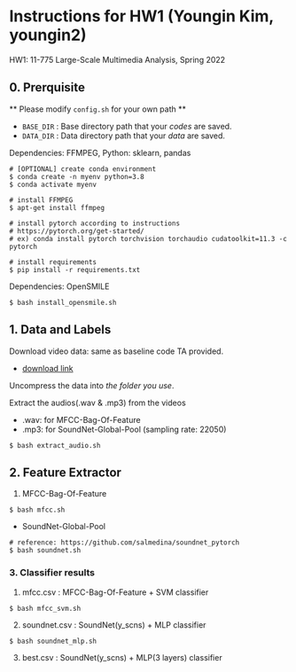 # Instructions for HW1 (Youngin Kim, youngin2)
HW1: 11-775 Large-Scale Multimedia Analysis, Spring 2022

## 0. Prerquisite

** Please modify `config.sh` for your own path **
- `BASE_DIR` : Base directory path that your *codes* are saved. 
- `DATA_DIR` : Data directory path that your *data* are saved.

Dependencies: FFMPEG, Python: sklearn, pandas
```
# [OPTIONAL] create conda environment
$ conda create -n myenv python=3.8
$ conda activate myenv

# install FFMPEG
$ apt-get install ffmpeg

# install pytorch according to instructions
# https://pytorch.org/get-started/
# ex) conda install pytorch torchvision torchaudio cudatoolkit=11.3 -c pytorch

# install requirements
$ pip install -r requirements.txt
```
Dependencies: OpenSMILE
```
$ bash install_opensmile.sh
```
## 1. Data and Labels

Download video data: same as baseline code TA provided.
- [download link](https://drive.google.com/file/d/1WEINPdvQ1ZUELxaXlhHcvoOjEML8gYYY/view?usp=sharing)

Uncompress the data into *the folder you use*. 


Extract the audios(.wav & .mp3) from the videos
- .wav: for MFCC-Bag-Of-Feature
- .mp3: for SoundNet-Global-Pool (sampling rate: 22050)
```
$ bash extract_audio.sh
```

## 2. Feature Extractor

1. MFCC-Bag-Of-Feature
```
$ bash mfcc.sh
```
- SoundNet-Global-Pool
```
# reference: https://github.com/salmedina/soundnet_pytorch
$ bash soundnet.sh
```

### 3. Classifier results

1. mfcc.csv : MFCC-Bag-Of-Feature + SVM classifier
```
$ bash mfcc_svm.sh
```

2. soundnet.csv : SoundNet(y_scns) + MLP classifier
```
$ bash soundnet_mlp.sh
```

3. best.csv : SoundNet(y_scns) + MLP(3 layers) classifier
```

```